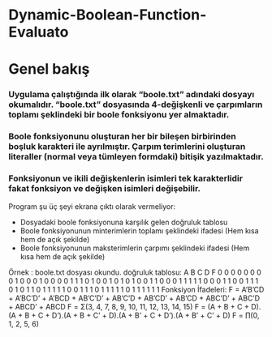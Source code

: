 # Dynamic-Boolean-Function-Evaluato

# Genel bakış
### Uygulama çalıştığında ilk olarak “boole.txt” adındaki dosyayı okumalıdır. “boole.txt” dosyasında 4-değişkenli ve çarpımların toplamı şeklindeki bir boole fonksiyonu yer almaktadır.
### Boole fonksiyonunu oluşturan her bir bileşen birbirinden boşluk karakteri ile ayrılmıştır. Çarpım terimlerini oluşturan literaller (normal veya tümleyen formdaki) bitişik yazılmaktadır.
### Fonksiyonun ve ikili değişkenlerin isimleri tek karakterlidir fakat fonksiyon ve değişken isimleri değişebilir.

Program şu üç şeyi ekrana çıktı olarak vermeliyor:
- Dosyadaki boole fonksiyonuna karşılık gelen doğruluk tablosu
- Boole fonksiyonunun minterimlerin toplamı şeklindeki ifadesi (Hem kısa hem de açık şekilde)
- Boole fonksiyonunun maksterimlerin çarpımı şeklindeki ifadesi (Hem kısa hem de açık şekilde)

Örnek :
boole.txt dosyası okundu.
doğruluk tablosu:
A B C D F
0 0 0 0 0
0 0 0 1 0
0 0 1 0 0
0 0 1 1 1
0 1 0 0 1
0 1 0 1 0
0 1 1 0 0
0 1 1 1 1
1 0 0 0 1
1 0 0 1 1
1 0 1 0 1
1 0 1 1 1
1 1 0 0 1
1 1 0 1 1
1 1 1 0 1
1 1 1 1 1
Fonksiyon İfadeleri:
F = A’B’CD + A’BC’D’ + A’BCD + AB’C’D’ + AB’C’D + AB’CD’ + AB’CD + ABC’D’ + ABC’D + ABCD’ + ABCD
F = Σ(3, 4, 7, 8, 9, 10, 11, 12, 13, 14, 15)
F = (A + B + C + D).(A + B + C + D’).(A + B + C’ + D).(A + B’ + C + D’).(A + B’ + C’ + D)
F = ∏(0, 1, 2, 5, 6)

